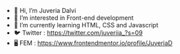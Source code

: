 - 👋 Hi, I’m Juveria Dalvi
- 👀 I’m interested in Front-end development
- 🌱 I’m currently learning HTML, CSS and Javascript
- 🐦 Twitter : https://twitter.com/juveriia_?s=09
- 🖥️ FEM : https://www.frontendmentor.io/profile/JuveriaD

<!---
juuveria/juuveria is a ✨ special ✨ repository because its `README.md` (this file) appears on your GitHub profile.
You can click the Preview link to take a look at your changes.
--->
